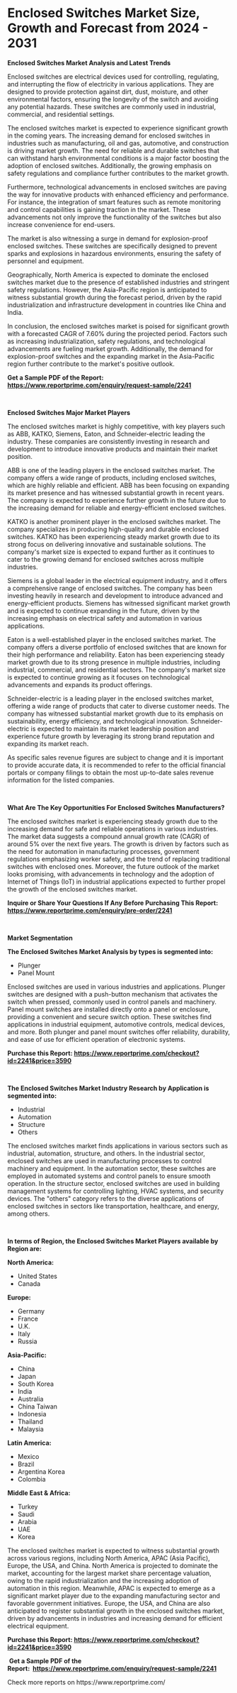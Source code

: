 <p><h1>Enclosed Switches Market Size, Growth and Forecast from 2024 - 2031</h1></p><p><strong>Enclosed Switches Market Analysis and Latest Trends</strong></p>
<p><p>Enclosed switches are electrical devices used for controlling, regulating, and interrupting the flow of electricity in various applications. They are designed to provide protection against dirt, dust, moisture, and other environmental factors, ensuring the longevity of the switch and avoiding any potential hazards. These switches are commonly used in industrial, commercial, and residential settings.</p><p>The enclosed switches market is expected to experience significant growth in the coming years. The increasing demand for enclosed switches in industries such as manufacturing, oil and gas, automotive, and construction is driving market growth. The need for reliable and durable switches that can withstand harsh environmental conditions is a major factor boosting the adoption of enclosed switches. Additionally, the growing emphasis on safety regulations and compliance further contributes to the market growth.</p><p>Furthermore, technological advancements in enclosed switches are paving the way for innovative products with enhanced efficiency and performance. For instance, the integration of smart features such as remote monitoring and control capabilities is gaining traction in the market. These advancements not only improve the functionality of the switches but also increase convenience for end-users.</p><p>The market is also witnessing a surge in demand for explosion-proof enclosed switches. These switches are specifically designed to prevent sparks and explosions in hazardous environments, ensuring the safety of personnel and equipment.</p><p>Geographically, North America is expected to dominate the enclosed switches market due to the presence of established industries and stringent safety regulations. However, the Asia-Pacific region is anticipated to witness substantial growth during the forecast period, driven by the rapid industrialization and infrastructure development in countries like China and India.</p><p>In conclusion, the enclosed switches market is poised for significant growth with a forecasted CAGR of 7.60% during the projected period. Factors such as increasing industrialization, safety regulations, and technological advancements are fueling market growth. Additionally, the demand for explosion-proof switches and the expanding market in the Asia-Pacific region further contribute to the market's positive outlook.</p></p>
<p><strong>Get a Sample PDF of the Report:&nbsp; <a href="https://www.reportprime.com/enquiry/request-sample/2241">https://www.reportprime.com/enquiry/request-sample/2241</a></strong></p>
<p>&nbsp;</p>
<p><strong>Enclosed Switches Major Market Players</strong></p>
<p><p>The enclosed switches market is highly competitive, with key players such as ABB, KATKO, Siemens, Eaton, and Schneider-electric leading the industry. These companies are consistently investing in research and development to introduce innovative products and maintain their market position.</p><p>ABB is one of the leading players in the enclosed switches market. The company offers a wide range of products, including enclosed switches, which are highly reliable and efficient. ABB has been focusing on expanding its market presence and has witnessed substantial growth in recent years. The company is expected to experience further growth in the future due to the increasing demand for reliable and energy-efficient enclosed switches.</p><p>KATKO is another prominent player in the enclosed switches market. The company specializes in producing high-quality and durable enclosed switches. KATKO has been experiencing steady market growth due to its strong focus on delivering innovative and sustainable solutions. The company's market size is expected to expand further as it continues to cater to the growing demand for enclosed switches across multiple industries.</p><p>Siemens is a global leader in the electrical equipment industry, and it offers a comprehensive range of enclosed switches. The company has been investing heavily in research and development to introduce advanced and energy-efficient products. Siemens has witnessed significant market growth and is expected to continue expanding in the future, driven by the increasing emphasis on electrical safety and automation in various applications.</p><p>Eaton is a well-established player in the enclosed switches market. The company offers a diverse portfolio of enclosed switches that are known for their high performance and reliability. Eaton has been experiencing steady market growth due to its strong presence in multiple industries, including industrial, commercial, and residential sectors. The company's market size is expected to continue growing as it focuses on technological advancements and expands its product offerings.</p><p>Schneider-electric is a leading player in the enclosed switches market, offering a wide range of products that cater to diverse customer needs. The company has witnessed substantial market growth due to its emphasis on sustainability, energy efficiency, and technological innovation. Schneider-electric is expected to maintain its market leadership position and experience future growth by leveraging its strong brand reputation and expanding its market reach.</p><p>As specific sales revenue figures are subject to change and it is important to provide accurate data, it is recommended to refer to the official financial portals or company filings to obtain the most up-to-date sales revenue information for the listed companies.</p></p>
<p>&nbsp;</p>
<p><strong>What Are The Key Opportunities For Enclosed Switches Manufacturers?</strong></p>
<p><p>The enclosed switches market is experiencing steady growth due to the increasing demand for safe and reliable operations in various industries. The market data suggests a compound annual growth rate (CAGR) of around 5% over the next five years. The growth is driven by factors such as the need for automation in manufacturing processes, government regulations emphasizing worker safety, and the trend of replacing traditional switches with enclosed ones. Moreover, the future outlook of the market looks promising, with advancements in technology and the adoption of Internet of Things (IoT) in industrial applications expected to further propel the growth of the enclosed switches market.</p></p>
<p><strong>Inquire or Share Your Questions If Any Before Purchasing This Report: <a href="https://www.reportprime.com/enquiry/pre-order/2241">https://www.reportprime.com/enquiry/pre-order/2241</a></strong></p>
<p>&nbsp;</p>
<p><strong>Market Segmentation</strong></p>
<p><strong>The Enclosed Switches Market Analysis by types is segmented into:</strong></p>
<p><ul><li>Plunger</li><li>Panel Mount</li></ul></p>
<p><p>Enclosed switches are used in various industries and applications. Plunger switches are designed with a push-button mechanism that activates the switch when pressed, commonly used in control panels and machinery. Panel mount switches are installed directly onto a panel or enclosure, providing a convenient and secure switch option. These switches find applications in industrial equipment, automotive controls, medical devices, and more. Both plunger and panel mount switches offer reliability, durability, and ease of use for efficient operation of electronic systems.</p></p>
<p><strong>Purchase this Report:&nbsp;<a href="https://www.reportprime.com/checkout?id=2241&price=3590">https://www.reportprime.com/checkout?id=2241&price=3590</a></strong></p>
<p>&nbsp;</p>
<p><strong>The Enclosed Switches Market Industry Research by Application is segmented into:</strong></p>
<p><ul><li>Industrial</li><li>Automation</li><li>Structure</li><li>Others</li></ul></p>
<p><p>The enclosed switches market finds applications in various sectors such as industrial, automation, structure, and others. In the industrial sector, enclosed switches are used in manufacturing processes to control machinery and equipment. In the automation sector, these switches are employed in automated systems and control panels to ensure smooth operation. In the structure sector, enclosed switches are used in building management systems for controlling lighting, HVAC systems, and security devices. The "others" category refers to the diverse applications of enclosed switches in sectors like transportation, healthcare, and energy, among others.</p></p>
<p>&nbsp;</p>
<p><strong>In terms of Region, the Enclosed Switches Market Players available by Region are:</strong></p>
<p>
    <p> <strong> North America: </strong>
        <ul>
            <li>United States</li>
            <li>Canada</li>
        </ul>
        </p> 
    <p> <strong> Europe: </strong>
        <ul>
            <li>Germany</li>
            <li>France</li>
            <li>U.K.</li>
            <li>Italy</li>
            <li>Russia</li>
        </ul>
        </p> 
    <p> <strong> Asia-Pacific: </strong>
        <ul>
            <li>China</li>
            <li>Japan</li>
            <li>South Korea</li>
            <li>India</li>
            <li>Australia</li>
            <li>China Taiwan</li>
            <li>Indonesia</li>
            <li>Thailand</li>
            <li>Malaysia</li>
        </ul>
        </p> 
    <p> <strong> Latin America: </strong>
        <ul>
            <li>Mexico</li>
            <li>Brazil</li>
            <li>Argentina Korea</li>
            <li>Colombia</li>
        </ul>
        </p> 
    <p> <strong> Middle East & Africa: </strong>
        <ul>
            <li>Turkey</li>
            <li>Saudi</li>
            <li>Arabia</li>
            <li>UAE</li>
            <li>Korea</li>
        </ul>
    </p>
    </p>
<p><p>The enclosed switches market is expected to witness substantial growth across various regions, including North America, APAC (Asia Pacific), Europe, the USA, and China. North America is projected to dominate the market, accounting for the largest market share percentage valuation, owing to the rapid industrialization and the increasing adoption of automation in this region. Meanwhile, APAC is expected to emerge as a significant market player due to the expanding manufacturing sector and favorable government initiatives. Europe, the USA, and China are also anticipated to register substantial growth in the enclosed switches market, driven by advancements in industries and increasing demand for efficient electrical equipment.</p></p>
<p><strong>Purchase this Report: <a href="https://www.reportprime.com/checkout?id=2241&price=3590">https://www.reportprime.com/checkout?id=2241&price=3590</a></strong></p>
<p>&nbsp;<strong>Get a Sample PDF of the Report:&nbsp;&nbsp;<a href="https://www.reportprime.com/enquiry/request-sample/2241">https://www.reportprime.com/enquiry/request-sample/2241</a></strong></p>
<p><strong></strong></p>
<p>Check more reports on https://www.reportprime.com/</p>